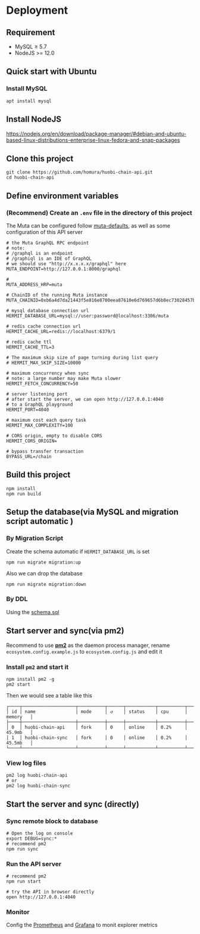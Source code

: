 # Deployment

## Requirement

- MySQL ≥ 5.7
- NodeJS >= 12.0

## Quick start with Ubuntu

### Install MySQL

```shell script
apt install mysql
```

## Install NodeJS

https://nodejs.org/en/download/package-manager/#debian-and-ubuntu-based-linux-distributions-enterprise-linux-fedora-and-snap-packages

## Clone this project

```
git clone https://github.com/homura/huobi-chain-api.git
cd huobi-chain-api
```

## Define environment variables

### (Recommend) Create an `.env` file in the directory of this project

The Muta can be configured follow [muta-defaults](https://github.com/nervosnetwork/muta-sdk-js/tree/master/packages/muta-defaults), as well as some configuration of this API server

```env
# the Muta GraphQL RPC endpoint
# note:
# /graphql is an endpoint
# /graphiql is an IDE of GraphQL
# we should use "http://x.x.x.x/graphql" here
MUTA_ENDPOINT=http://127.0.0.1:8000/graphql

#
MUTA_ADDRESS_HRP=muta

# ChainID of the running Muta instance
MUTA_CHAINID=0xb6a4d7da21443f5e816e8700eea87610e6d769657d6b8ec73028457bf2ca4036

# mysql database connection url
HERMIT_DATABASE_URL=mysql://user:password@localhost:3306/muta

# redis cache connection url
HERMIT_CACHE_URL=redis://localhost:6379/1

# redis cache ttl
HERMIT_CACHE_TTL=3

# The maximum skip size of page turning during list query
# HERMIT_MAX_SKIP_SIZE=10000

# maximum concurrency when sync
# note: a large number may make Muta slower
HERMIT_FETCH_CONCURRENCY=50

# server listening port
# after start the server, we can open http://127.0.0.1:4040
# to a GraphQL playground
HERMIT_PORT=4040

# maximum cost each query task
HERMIT_MAX_COMPLEXITY=100

# CORS origin, empty to disable CORS
HERMIT_CORS_ORIGIN=

# bypass transfer transaction
BYPASS_URL=/chain
```

## Build this project

```
npm install
npm run build
```

## Setup the database(via MySQL and migration script automatic )

### By Migration Script

Create the schema automatic if `HERMIT_DATABASE_URL` is set

```
npm run migrate migration:up
```

Also we can drop the database

```
npm run migrate migration:down
```

### By DDL

Using the [schema.sql](./schema.sql)

## Start server and sync(via pm2)

Recommend to use **[pm2](https://pm2.keymetrics.io/)** as the daemon process manager,
rename `ecosystem.config.example.js` to `ecosystem.config.js` and edit it

### Install `pm2` and start it

```
npm install pm2 -g
pm2 start
```

Then we would see a table like this

```
┌────┬────────────────────┬──────────┬──────┬───────────┬──────────┬──────────┐
│ id │ name               │ mode     │ ↺    │ status    │ cpu      │ memory   │
├────┼────────────────────┼──────────┼──────┼───────────┼──────────┼──────────┤
│ 0  │ huobi-chain-api    │ fork     │ 0    │ online    │ 0.2%     │ 45.9mb   │
│ 1  │ huobi-chain-sync   │ fork     │ 0    │ online    │ 0.2%     │ 45.5mb   │
└────┴────────────────────┴──────────┴──────┴───────────┴──────────┴──────────┘
```

### View log files

```
pm2 log huobi-chain-api
# or
pm2 log huobi-chain-sync
```

## Start the server and sync (directly)

### Sync remote block to database

```
# Open the log on console
export DEBUG=sync:*
# recommend pm2
npm run sync
```

### Run the API server

```
# recommend pm2
npm run start

# try the API in browser directly
open http://127.0.0.1:4040
```

### Monitor

Config the [Prometheus](https://github.com/homura/hermit-purple-server/blob/develop/packages/apm/resources/prometheus.yml) 
and [Grafana](https://github.com/homura/hermit-purple-server/blob/develop/packages/apm/resources/grafana.json) to monit explorer metrics

